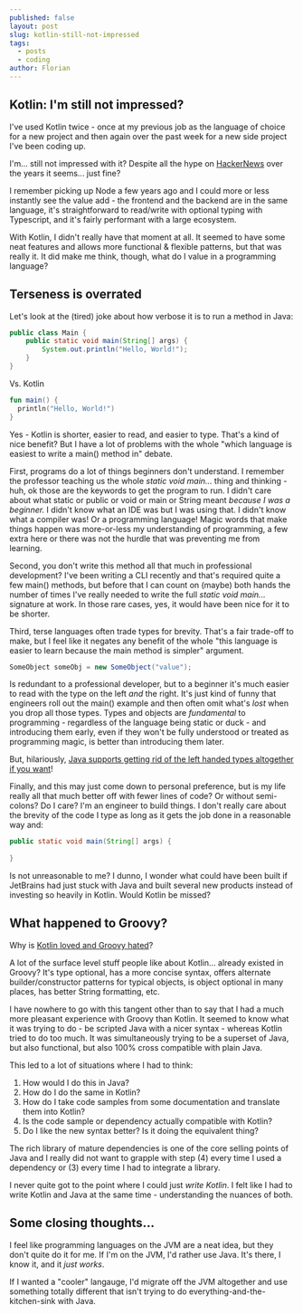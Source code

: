 ```yaml
---
published: false
layout: post
slug: kotlin-still-not-impressed
tags:
  - posts
  - coding
author: Florian
---
```

## Kotlin: I'm still not impressed?

I've used Kotlin twice - once at my previous job as the language of choice for a new project and then again over the past week for a new side project I've been coding up.

I'm... still not impressed with it? Despite all the hype on [HackerNews](https://news.ycombinator.com/item?id=14362975) over the years it seems... just fine?

I remember picking up Node a few years ago and I could more or less instantly see the value add - the frontend and the backend are in the same language, it's straightforward to read/write with optional typing with Typescript, and it's fairly performant with a large ecosystem.

With Kotlin, I didn't really have that moment at all. It seemed to have some neat features and allows more functional & flexible patterns, but that was really it. It did make me think, though, what do I value in a programming language?

## Terseness is overrated

Let's look at the (tired) joke about how verbose it is to run a method in Java:

```java
public class Main {
	public static void main(String[] args) {
		System.out.println("Hello, World!");
	}
}
```

Vs. Kotlin

```kotlin
fun main() {
  println("Hello, World!")
}
```

Yes - Kotlin is shorter, easier to read, and easier to type. That's a kind of nice benefit? But I have a lot of problems with the whole "which language is easiest to write a main() method in" debate.

First, programs do a lot of things beginners don't understand. I remember the professor teaching us the whole *static void main...* thing and thinking - huh, ok those are the keywords to get the program to run. I didn't care about what static or public or void or main or String meant *because I was a beginner.* I didn't know what an IDE was but I was using that. I didn't know what a compiler was! Or a programming language! Magic words that make things happen was more-or-less my understanding of programming, a few extra here or there was not the hurdle that was preventing me from learning.

Second, you don't write this method all that much in professional development? I've been writing a CLI recently and that's required quite a few main() methods, but before that I can count on (maybe) both hands the number of times I've really needed to write the full *static void main...* signature at work. In those rare cases, yes, it would have been nice for it to be shorter.

Third, terse languages often trade types for brevity. That's a fair trade-off to make, but I feel like it negates any benefit of the whole "this language is easier to learn because the main method is simpler" argument.

```java
SomeObject someObj = new SomeObject("value");
```

Is redundant to a professional developer, but to a beginner it's much easier to read with the type on the left *and* the right. It's just kind of funny that engineers roll out the main() example and then often omit what's *lost* when you drop all those types. Types and objects are *fundamental* to programming - regardless of the language being static or duck - and introducing them early, even if they won't be fully understood or treated as programming magic, is better than introducing them later.

But, hilariously, [Java supports getting rid of the left handed types altogether if you want](https://developer.oracle.com/learn/technical-articles/jdk-10-local-variable-type-inference)!

Finally, and this may just come down to personal preference, but is my life really all that much better off with fewer lines of code? Or without semi-colons? Do I care? I'm an engineer to build things. I don't really care about the brevity of the code I type as long as it gets the job done in a reasonable way and:

```java
public static void main(String[] args) {
  
}
```

Is not unreasonable to me? I dunno, I wonder what could have been built if JetBrains had just stuck with Java and built several new products instead of investing so heavily in Kotlin. Would Kotlin be missed?

## What happened to Groovy?

Why is [Kotlin loved and Groovy hated](https://survey.stackoverflow.co/2022#section-most-loved-dreaded-and-wanted-programming-scripting-and-markup-languages)? 

A lot of the surface level stuff people like about Kotlin... already existed in Groovy? It's type optional, has a more concise syntax, offers alternate builder/constructor patterns for typical objects, is object optional in many places, has better String formatting, etc.

I have nowhere to go with this tangent other than to say that I had a much more pleasant experience with Groovy than Kotlin. It seemed to know what it was trying to do - be scripted Java with a nicer syntax - whereas Kotlin tried to do too much. It was simultaneously trying to be a superset of Java, but also functional, but also 100% cross compatible with plain Java.

This led to a lot of situations where I had to think:

1. How would I do this in Java?
2. How do I do the same in Kotlin?
3. How do I take code samples from some documentation and translate them into Kotlin?
4. Is the code sample or dependency actually compatible with Kotlin?
5. Do I like the new syntax better? Is it doing the equivalent thing?

The rich library of mature dependencies is one of the core selling points of Java and I really did not want to grapple with step (4) every time I used a dependency or (3) every time I had to integrate a library.

I never quite got to the point where I could just *write Kotlin*. I felt like I had to write Kotlin and Java at the same time - understanding the nuances of both.

## Some closing thoughts...

I feel like programming languages on the JVM are a neat idea, but they don't quite do it for me. If I'm on the JVM, I'd rather use Java. It's there, I know it, and it *just works*. 

If I wanted a "cooler" langauge, I'd migrate off the JVM altogether and use something totally different that isn't trying to do everything-and-the-kitchen-sink with Java.

